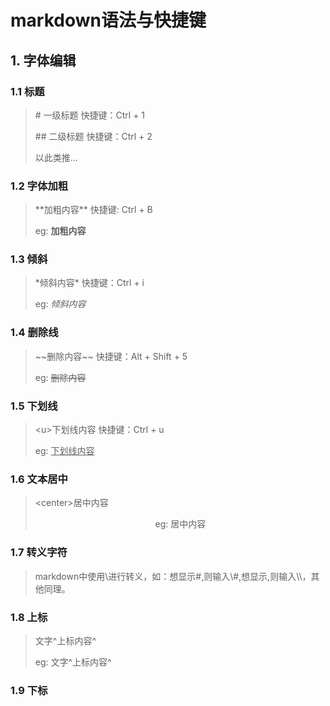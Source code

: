 # markdown语法与快捷键

## 1. 字体编辑

### 1.1 标题

> \# 一级标题  快捷键：Ctrl + 1
>
> \## 二级标题  快捷键：Ctrl + 2
>
> 以此类推...

### 1.2 字体加粗

> \**加粗内容\*\*     快捷键: Ctrl + B
>
> eg: **加粗内容**

### 1.3 倾斜

> \*倾斜内容*  快捷键：Ctrl + i
>
> eg: *倾斜内容*

### 1.4 删除线

> \~~删除内容~~  快捷键：Alt + Shift + 5
>
> eg: ~~删除内容~~

### 1.5 下划线

> \<u>下划线内容</u> 快捷键：Ctrl + u
>
> eg: <u>下划线内容</u>

### 1.6 文本居中

> \<center>居中内容</center>
>
> <center>eg: 居中内容</center>

### 1.7 转义字符

> markdown中使用\进行转义，如：想显示#,则输入\\#,想显示\,则输入\\\，其他同理。

### 1.8 上标

> 文字\^上标内容\^
>
> eg: 文字^上标内容^	

### 1.9 下标



